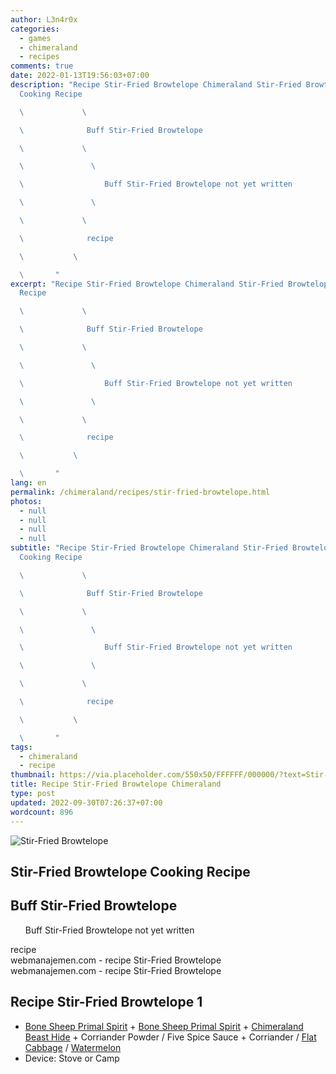 ```yaml
---
author: L3n4r0x
categories:
  - games
  - chimeraland
  - recipes
comments: true
date: 2022-01-13T19:56:03+07:00
description: "Recipe Stir-Fried Browtelope Chimeraland Stir-Fried Browtelope
  Cooking Recipe

  \             \ 

  \              Buff Stir-Fried Browtelope

  \             \ 

  \               \ 

  \                  Buff Stir-Fried Browtelope not yet written

  \               \ 

  \             \ 

  \              recipe

  \           \ 

  \       "
excerpt: "Recipe Stir-Fried Browtelope Chimeraland Stir-Fried Browtelope Cooking
  Recipe

  \             \ 

  \              Buff Stir-Fried Browtelope

  \             \ 

  \               \ 

  \                  Buff Stir-Fried Browtelope not yet written

  \               \ 

  \             \ 

  \              recipe

  \           \ 

  \       "
lang: en
permalink: /chimeraland/recipes/stir-fried-browtelope.html
photos:
  - null
  - null
  - null
  - null
subtitle: "Recipe Stir-Fried Browtelope Chimeraland Stir-Fried Browtelope
  Cooking Recipe

  \             \ 

  \              Buff Stir-Fried Browtelope

  \             \ 

  \               \ 

  \                  Buff Stir-Fried Browtelope not yet written

  \               \ 

  \             \ 

  \              recipe

  \           \ 

  \       "
tags:
  - chimeraland
  - recipe
thumbnail: https://via.placeholder.com/550x50/FFFFFF/000000/?text=Stir-Fried Browtelope
title: Recipe Stir-Fried Browtelope Chimeraland
type: post
updated: 2022-09-30T07:26:37+07:00
wordcount: 896
---
```


<link
  rel="stylesheet"
  href="https://rawcdn.githack.com/dimaslanjaka/Web-Manajemen/870a349/css/bootstrap-5-3-0-alpha3-wrapper.css"
/>
<section id="bootstrap-wrapper">
  <div data-bs-theme="dark">
    <div class="card mb-2">
      <div class="card-body">
        <div class="row g-0">
          <div class="col-sm-4 position-relative mb-2">
            <img
              src="https://via.placeholder.com/600"
              class="card-img fit-cover w-100 h-100"
              alt="Stir-Fried Browtelope"
              data-fancybox="true"
            />
          </div>
          <div class="col-sm-8 mb-2">
            <div class="card-body">
              <div class="d-flex flex-row align-items-center mb-3">
                <h2 class="fs-5">Stir-Fried Browtelope Cooking Recipe</h2>
              </div>
              <h2 class="card-title fs-5">Buff Stir-Fried Browtelope</h2>
              <div class="card-text">
                <ul>
                  Buff Stir-Fried Browtelope not yet written
                </ul>
              </div>
              <span class="badge rounded-pill">recipe</span>
            </div>
            <div class="card-footer text-end text-muted mt-auto">
              webmanajemen.com - recipe Stir-Fried Browtelope
            </div>
          </div>
        </div>
      </div>
      <div class="card-footer text-end text-muted">
        webmanajemen.com - recipe Stir-Fried Browtelope
      </div>
    </div>
    <div class="row mb-2">
      <div class="col-12 col-lg-6 recipe-item mb-2">
        <div class="card">
          <div class="card-body">
            <h2 class="card-title fs-5">Recipe Stir-Fried Browtelope 1</h2>
            <div class="card-text">
              <ul>
                <li>
                  <a
                    class="text-decoration-none text-primary"
                    href="/chimeraland/materials/bone-sheep-primal-spirit.html"
                    >Bone Sheep Primal Spirit</a
                  ><span> + </span
                  ><a
                    class="text-decoration-none text-primary"
                    href="/chimeraland/materials/bone-sheep-primal-spirit.html"
                    >Bone Sheep Primal Spirit</a
                  ><span> + </span
                  ><a
                    class="text-decoration-none text-primary"
                    href="/chimeraland/materials/chimeraland-beast-hide.html"
                    >Chimeraland Beast Hide</a
                  ><span> + </span>Corriander Powder<span> / </span>Five Spice
                  Sauce<span> + </span>Corriander<span> / </span
                  ><a
                    class="text-decoration-none text-primary"
                    href="/chimeraland/materials/flat-cabbage.html"
                    >Flat Cabbage</a
                  ><span> / </span
                  ><a
                    class="text-decoration-none text-primary"
                    href="/chimeraland/materials/watermelon.html"
                    >Watermelon</a
                  >
                </li>
                <li>Device: Stove or Camp</li>
              </ul>
            </div>
          </div>
        </div>
      </div>
    </div>
  </div>
</section>